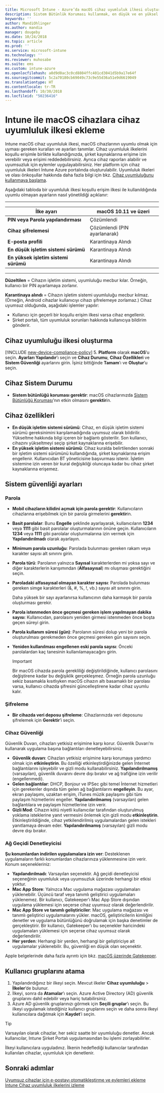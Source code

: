 ```yaml
---
title: Microsoft Intune - Azure’da macOS cihaz uyumluluk ilkesi oluşturma | Microsoft Docs
description: Sistem Bütünlük Koruması kullanmak, en düşük ve en yüksel işletim sistemi sürümü ayarlamak, parola gereksinimlerinizi seçmek ve veri deposunu şifrelemek amacıyla macOS cihazları için bir Microsoft Intune cihaz uyumluluk ilkesi oluşturun veya yapılandırın.
keywords: ''
author: MandiOhlinger
ms.author: mandia
manager: dougeby
ms.date: 10/24/2018
ms.topic: article
ms.prod: ''
ms.service: microsoft-intune
ms.technology: ''
ms.reviewer: muhosabe
ms.suite: ems
ms.custom: intune-azure
ms.openlocfilehash: a0d9d0ac3c0cd8804ffc401cd3041d5b9a17e64f
ms.sourcegitcommit: 5c2a70180cb69049c73c9e55d36a51e9d6619049
ms.translationtype: HT
ms.contentlocale: tr-TR
ms.lasthandoff: 10/30/2018
ms.locfileid: "50236416"
---
```

# <a name="add-a-device-compliance-policy-for-macos-devices-with-intune"></a>Intune ile macOS cihazlara cihaz uyumluluk ilkesi ekleme

Intune macOS cihaz uyumluluk ilkesi, macOS cihazlarının uyumlu olmak için uyması gereken kuralları ve ayarları tanımlar. Cihaz uyumluluk ilkelerini koşullu erişimle birlikte kullandığınızda, şirket kaynaklarına erişime izin verebilir veya erişimi reddedebilirsiniz. Ayrıca cihaz raporları alabilir ve uyumsuzluk için eylemler uygulayabilirsiniz. Her platform için cihaz uyumluluk ilkeleri Intune Azure portalında oluşturulabilir. Uyumluluk ilkeleri ve olası önkoşullar hakkında daha fazla bilgi için bkz. [Cihaz uyumluluğunu kullanmaya başlama](device-compliance-get-started.md).

Aşağıdaki tabloda bir uyumluluk ilkesi koşullu erişim ilkesi ile kullanıldığında uyumlu olmayan ayarların nasıl yönetildiği açıklanır:

---------------------------

| İlke ayarı | macOS 10.11 ve üzeri |
| --- | --- |
| **PIN veya Parola yapılandırması** | Çözümlendi |   
| **Cihaz şifrelemesi** | Çözümlendi (PIN ayarlanarak) |
| **E-posta profili** | Karantinaya Alındı |
|**En düşük işletim sistemi sürümü** | Karantinaya Alındı |
| **En yüksek işletim sistemi sürümü** | Karantinaya Alındı |

---------------------------

**Düzeltilen** = Cihazın işletim sistemi, uyumluluğu mecbur kılar. Örneğin, kullanıcı bir PIN ayarlamaya zorlanır.

**Karantinaya alındı** = Cihazın işletim sistemi uyumluluğu mecbur kılmaz. (Örneğin, Android cihazlar kullanıcıyı cihazı şifrelemeye zorlamaz.) Cihaz uyumsuz olduğunda, aşağıdaki işlemler yapılır:

- Kullanıcı için geçerli bir koşullu erişim ilkesi varsa cihaz engellenir.
- Şirket portalı, tüm uyumluluk sorunları hakkında kullanıcıya bildirim gönderir.

## <a name="create-a-device-compliance-policy"></a>Cihaz uyumluluğu ilkesi oluşturma

[!INCLUDE [new-device-compliance-policy](./includes/new-device-compliance-policy.md)]
5. **Platform** olarak **macOS**’u seçin. **Ayarları Yapılandır**’ı seçin ve **Cihaz Durumu**, **Cihaz Özellikleri** ve **Sistem Güvenliği** ayarlarını girin. İşiniz bittiğinde **Tamam**’ı ve **Oluştur**’u seçin.

## <a name="device-health"></a>Cihaz Sistem Durumu

- **Sistem bütünlüğü koruması gerektir**: macOS cihazlarınızda [Sistem Bütünlüğü Koruması](https://support.apple.com/HT204899)’nın etkin olmasını **gerektir**in.

## <a name="device-properties"></a>Cihaz özellikleri

- **En düşük işletim sistemi sürümü**: Cihaz, en düşük işletim sistemi sürümü gereksinimini karşılamadığında uyumsuz olarak bildirilir. Yükseltme hakkında bilgi içeren bir bağlantı gösterilir. Son kullanıcı, cihazını yükseltmeyi seçip şirket kaynaklarına erişebilir.
- **En yüksek işletim sistemi sürümü**: Cihaz kuralda belirtilenden sonraki bir işletim sistemi sürümünü kullandığında, şirket kaynaklarına erişim engellenir. Kullanıcıdan BT yöneticisine başvurması istenir. İşletim sistemine izin veren bir kural değişikliği oluncaya kadar bu cihaz şirket kaynaklarına erişemez.

## <a name="system-security-settings"></a>Sistem güvenliği ayarları

### <a name="password"></a>Parola

- **Mobil cihazların kilidini açmak için parola gerektir**: Kullanıcıların cihazlarına erişebilmek için bir parola girmelerini **gerektir**in.
- **Basit parolalar**: Bunu **Engelle** şeklinde ayarlayarak, kullanıcıların **1234** veya **1111** gibi basit parolalar oluşturmalarının önüne geçin. Kullanıcıların **1234** veya **1111** gibi parolalar oluşturmalarına izin vermek için **Yapılandırılmadı** olarak ayarlayın.
- **Minimum parola uzunluğu**: Parolada bulunması gereken rakam veya karakter sayısı alt sınırını girin.
- **Parola türü**: Parolanın yalnızca **Sayısal** karakterlerden mi yoksa sayı ve diğer karakterlerin karışımından (**Alfasayısal**) mı oluşması gerektiğini seçin.
- **Paroladaki alfasayısal olmayan karakter sayısı**: Parolada bulunması gereken simge karakterleri (&, #, %, !, vb.) sayısı alt sınırını girin.

    Daha yüksek bir sayı ayarlanırsa kullanıcının daha karmaşık bir parola oluşturması gerekir.

- **Parola istenmeden önce geçmesi gereken işlem yapılmayan dakika sayısı**: Kullanıcıdan, parolasını yeniden girmesi istenmeden önce boşta geçen süreyi girin.
- **Parola kullanım süresi (gün)**: Parolanın süresi dolup yeni bir parola oluşturulması gerekmeden önce geçmesi gereken gün sayısını seçin.
- **Yeniden kullanılması engellenen eski parola sayısı**: Önceki parolalardan kaç tanesinin kullanılamayacağını girin.

    > [!IMPORTANT]
    > Bir macOS cihazda parola gerekliliği değiştirildiğinde, kullanıcı parolasını değiştirene kadar bu değişiklik gerçekleşmez. Örneğin parola uzunluğu sekiz basamakla kısıtlıyken macOS cihazın altı basamaklı bir parolası varsa, kullanıcı cihazda şifresini güncelleştirene kadar cihaz uyumlu kalır.

### <a name="encryption"></a>Şifreleme

- **Bir cihazda veri deposu şifreleme**: Cihazlarınızda veri deposunu şifrelemek için **Gerektir**’i seçin.

### <a name="device-security"></a>Cihaz Güvenliği
Güvenlik Duvarı, cihazları yetkisiz erişimine karşı korur. Güvenlik Duvarı'nı kullanarak uygulama başına bağlantıları denetleyebilirsiniz. 

- **Güvenlik duvarı**: Cihazları yetkisiz erişimine karşı korumaya yardımcı olmak için **etkinleştirin**. Bu özelliği etkinleştirdiğinizde gelen İnternet bağlantılarını işleyebilir ve gizli modu kullanabilirsiniz. **Yapılandırılmamış** (varsayılan), güvenlik duvarını devre dışı bırakır ve ağ trafiğine izin verilir (engellenmedi).
- **Gelen bağlantılar**: DHCP, Bonjour ve IPSec gibi temel İnternet hizmetleri için gerekenler dışında tüm gelen ağ bağlantılarını **engelleyin**. Bu ayar, ekran paylaşımı, uzaktan erişim, iTunes müzik paylaşımı gibi tüm paylaşım hizmetlerini engeller. **Yapılandırılmamış** (varsayılan) gelen bağlantılara ve paylaşım hizmetlerine izin verir. 
- **Gizli Mod**: Cihazın kötü niyetli kullanıcılar tarafından oluşturulmuş yoklama isteklerine yanıt vermesini önlemek için gizli modu **etkinleştirin**. Etkinleştirildiğinde, cihaz yetkilendirilmiş uygulamalardan gelen istekleri yanıtlamaya devam eder. **Yapılandırılmamış** (varsayılan) gizli modu devre dışı bırakır.

### <a name="gatekeeper"></a>Ağ Geçidi Denetleyicisi

**Şu konumlardan indirilen uygulamalara izin ver**: Desteklenen uygulamaların farklı konumlardan cihazlarınıza yüklenmesine izin verir. Konum seçenekleriniz:

- **Yapılandırılmadı**: Varsayılan seçenektir. Ağ geçidi denetleyicisi seçeneğinin uyumluluk veya uyumsuzluk üzerinde herhangi bir etkisi yoktur. 
- **Mac App Store**: Yalnızca Mac uygulama mağazası uygulamaları yüklenebilir. Üçüncü taraf veya tanımlı geliştirici uygulamaları yüklenemez. Bir kullanıcı, Gatekeeper’ı Mac App Store dışından uygulama yüklemesi için seçerse cihaz uyumsuz olarak değerlendirilir.
- **Mac App Store ve tanımlı geliştiriciler**: Mac uygulama mağazası ve tanımlı geliştirici uygulamalarını yükler. macOS, geliştiricilerin kimliğini denetler ve uygulama bütünlüğünü doğrulamak için başka denetimler de gerçekleştirir. Bir kullanıcı, Gatekeeper’ı bu seçenekler haricindeki uygulamaları yüklemesi için seçerse cihaz uyumsuz olarak değerlendirilir.
- **Her yerden**: Herhangi bir yerden, herhangi bir geliştiriciye ait uygulamalar yüklenebilir. Bu, güvenliği en düşük olan seçenektir.

Apple belgelerinde daha fazla ayrıntı için bkz. [macOS üzerinde Gatekeeper](https://support.apple.com/HT202491).

## <a name="assign-user-groups"></a>Kullanıcı gruplarını atama

1. Yapılandırdığınız bir ilkeyi seçin. Mevcut ilkeler **Cihaz uyumluluğu** > **İlkeler**’de bulunur.
2. İlkeyi, sonra da **Atamalar**’ı seçin. Azure Active Directory (AD) güvenlik gruplarını dahil edebilir veya hariç tutabilirsiniz.
3. Azure AD güvenlik gruplarınızı görmek için **Seçili gruplar**’ı seçin. Bu ilkeyi uygulamak istediğiniz kullanıcı gruplarını seçin ve daha sonra ilkeyi kullanıcılara dağıtmak için **Kaydet**’i seçin.

> [!TIP]
> Varsayılan olarak cihazlar, her sekiz saatte bir uyumluluğu denetler. Ancak kullanıcılar, Intune Şirket Portalı uygulamasından bu işlemi zorlayabilirler.

İlkeyi kullanıcılara uyguladınız. İlkenin hedeflediği kullanıcılar tarafından kullanılan cihazlar, uyumluluk için denetlenir.

## <a name="next-steps"></a>Sonraki adımlar
[Uyumsuz cihazlar için e-postayı otomatikleştirme ve eylemleri ekleme](actions-for-noncompliance.md)  
[Intune Cihaz uyumluluk ilkelerini izleme](compliance-policy-monitor.md)
